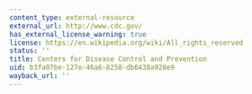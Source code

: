 ```yaml
---
content_type: external-resource
external_url: http://www.cdc.gov/
has_external_license_warning: true
license: https://en.wikipedia.org/wiki/All_rights_reserved
status: ''
title: Centers for Disease Control and Prevention
uid: b3fa07be-127e-46a6-8258-db6438a928e9
wayback_url: ''
---
```

